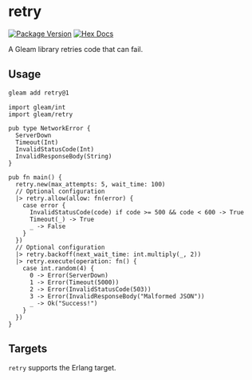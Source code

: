 # retry

[![Package Version](https://img.shields.io/hexpm/v/retry)](https://hex.pm/packages/gleam_retry)
[![Hex Docs](https://img.shields.io/badge/hex-docs-ffaff3)](https://hexdocs.pm/gleam_retry/)

A Gleam library retries code that can fail.

## Usage

```sh
gleam add retry@1
```

```gleam
import gleam/int
import gleam/retry

pub type NetworkError {
  ServerDown
  Timeout(Int)
  InvalidStatusCode(Int)
  InvalidResponseBody(String)
}

pub fn main() {
  retry.new(max_attempts: 5, wait_time: 100)
  // Optional configuration
  |> retry.allow(allow: fn(error) {
    case error {
      InvalidStatusCode(code) if code >= 500 && code < 600 -> True
      Timeout(_) -> True
      _ -> False
    }
  })
  // Optional configuration
  |> retry.backoff(next_wait_time: int.multiply(_, 2))
  |> retry.execute(operation: fn() {
    case int.random(4) {
      0 -> Error(ServerDown)
      1 -> Error(Timeout(5000))
      2 -> Error(InvalidStatusCode(503))
      3 -> Error(InvalidResponseBody("Malformed JSON"))
      _ -> Ok("Success!")
    }
  })
}
```

## Targets

`retry` supports the Erlang target.
